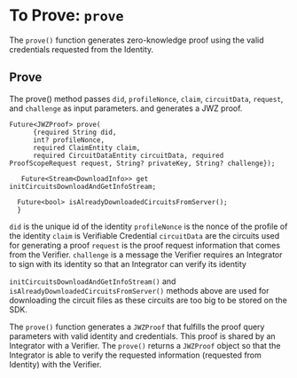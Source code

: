 # To Prove: `prove`
 
The `prove()` function generates zero-knowledge proof using the valid credentials requested from the Identity.

## Prove

The prove() method passes `did`, `profileNonce`, `claim`, `circuitData`, `request`, and `challenge` as input parameters. and generates a JWZ proof. 

```
Future<JWZProof> prove(
      {required String did,
      int? profileNonce,  
      required ClaimEntity claim,
      required CircuitDataEntity circuitData, required ProofScopeRequest request, String? privateKey, String? challenge});
   
   Future<Stream<DownloadInfo>> get initCircuitsDownloadAndGetInfoStream;

  Future<bool> isAlreadyDownloadedCircuitsFromServer(); 
  }
```

`did` is the unique id of the identity
`profileNonce` is the nonce of the profile of the identity
`claim` is Verifiable Credential 
`circuitData` are the circuits used for generating a proof
`request` is the proof request information that comes from the Verifier.
`challenge` is a message the Verifier requires an Integrator to sign with its identity so that an Integrator can verify its identity

`initCircuitsDownloadAndGetInfoStream()` and `isAlreadyDownloadedCircuitsFromServer()` methods above are used for downloading the circuit files as these circuits are too big to be stored on the SDK. 

The `prove()` function generates a `JWZProof` that fulfills the proof query parameters with valid identity and credentials. This proof is shared by an Integrator with a Verifier. The `prove()` returns a `JWZProof` object so that the Integrator is able to verify the requested information (requested from Identity) with the Verifier. 
